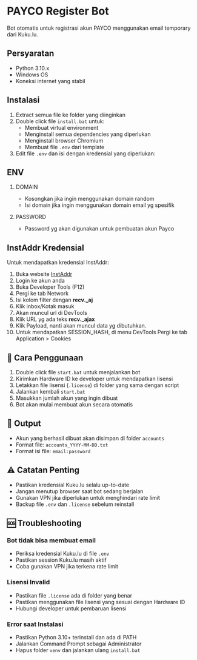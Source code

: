 # PAYCO Register Bot

Bot otomatis untuk registrasi akun PAYCO menggunakan email temporary dari Kuku.lu.

## Persyaratan

- Python 3.10.x
- Windows OS
- Koneksi internet yang stabil

## Instalasi

1. Extract semua file ke folder yang diinginkan
2. Double click file `install.bat` untuk:
   - Membuat virtual environment
   - Menginstall semua dependencies yang diperlukan
   - Menginstall browser Chromium
   - Membuat file `.env` dari template
3. Edit file `.env` dan isi dengan kredensial yang diperlukan:

## ENV

1. DOMAIN

   * Kosongkan jika ingin menggunakan domain random
   * Isi domain jika ingin menggunakan domain email yg spesifik
2. PASSWORD

   * Password yg akan digunakan untuk pembuatan akun Payco

## InstAddr Kredensial

Untuk mendapatkan kredensial InstAddr:

1. Buka website [InstAddr](https://m.kuku.lu/)
2. Login ke akun anda
3. Buka Developer Tools (F12)
4. Pergi ke tab Network
5. Isi kolom filter dengan **recv._aj**
6. Klik inbox/Kotak masuk
7. Akan muncul url di DevTools
8. Klik URL yg ada teks **recv._ajax**
9. Klik Payload, nanti akan muncul data yg dibutuhkan.
10. Untuk mendapatkan SESSION_HASH, di menu DevTools Pergi ke tab Application > Cookies

## 🚀 Cara Penggunaan

1. Double click file `start.bat` untuk menjalankan bot
2. Kirimkan Hardware ID ke developer untuk mendapatkan lisensi
3. Letakkan file lisensi (`.license`) di folder yang sama dengan script
4. Jalankan kembali `start.bat`
5. Masukkan jumlah akun yang ingin dibuat
6. Bot akan mulai membuat akun secara otomatis

## 📁 Output

- Akun yang berhasil dibuat akan disimpan di folder `accounts`
- Format file: `accounts_YYYY-MM-DD.txt`
- Format isi file: `email:password`

## ⚠️ Catatan Penting

- Pastikan kredensial Kuku.lu selalu up-to-date
- Jangan menutup browser saat bot sedang berjalan
- Gunakan VPN jika diperlukan untuk menghindari rate limit
- Backup file `.env` dan `.license` sebelum reinstall


## 🆘 Troubleshooting

### Bot tidak bisa membuat email

- Periksa kredensial Kuku.lu di file `.env`
- Pastikan session Kuku.lu masih aktif
- Coba gunakan VPN jika terkena rate limit

### Lisensi Invalid

- Pastikan file `.license` ada di folder yang benar
- Pastikan menggunakan file lisensi yang sesuai dengan Hardware ID
- Hubungi developer untuk pembaruan lisensi

### Error saat Instalasi

- Pastikan Python 3.10+ terinstall dan ada di PATH
- Jalankan Command Prompt sebagai Administrator
- Hapus folder `venv` dan jalankan ulang `install.bat`

